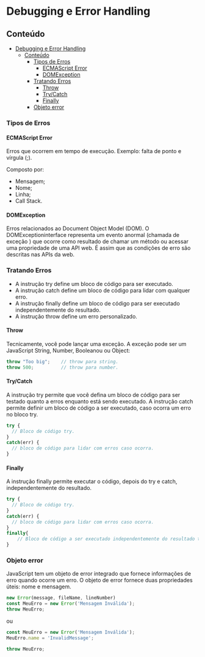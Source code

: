 # Debugging e Error Handling

## Conteúdo
- [Debugging e Error Handling](#debugging-e-error-handling)
  - [Conteúdo](#conteúdo)
    - [Tipos de Erros](#tipos-de-erros)
      - [ECMAScript Error](#ecmascript-error)
      - [DOMException](#domexception)
    - [Tratando Erros](#tratando-erros)
      - [Throw](#throw)
      - [Try/Catch](#trycatch)
      - [Finally](#finally)
    - [Objeto error](#objeto-error)

### Tipos de Erros

#### ECMAScript Error
Erros que ocorrem em tempo de execução. Exemplo: falta de ponto e vírgula (;).

Composto por:
- Mensagem;
- Nome;
- Linha;
- Call Stack.


#### DOMException
Erros relacionados ao Document Object Model (DOM). O DOMExceptioninterface representa um evento anormal (chamada de exceção ) que ocorre como resultado de chamar um método ou acessar uma propriedade de uma API web. É assim que as condições de erro são descritas nas APIs da web.

### Tratando Erros

- A instrução try define um bloco de código para ser executado.
- A instrução catch define um bloco de código para lidar com qualquer erro.
- A instrução finally define um bloco de código para ser executado independentemente do resultado.
- A instrução throw define um erro personalizado.

#### Throw
Tecnicamente, você pode lançar uma exceção. A exceção pode ser um JavaScript String, Number, Booleanou ou Object:

```javascript
throw "Too big";    // throw para string.
throw 500;          // throw para number.
```

#### Try/Catch
A instrução try permite que você defina um bloco de código para ser testado quanto a erros enquanto está sendo executado. A instrução catch permite definir um bloco de código a ser executado, caso ocorra um erro no bloco try.

```javascript
try {
  // Bloco de código try.
}
catch(err) {
  // bloco de código para lidar com erros caso ocorra.
}
```

#### Finally
A instrução finally permite executar o código, depois do try e catch, independentemente do resultado.

```javascript
try {
  // Bloco de código try.
}
catch(err) {
  // bloco de código para lidar com erros caso ocorra.
}
finally{
    // Bloco de código a ser executado independentemente do resultado try/catch.
}
```

### Objeto error
JavaScript tem um objeto de error integrado que fornece informações de erro quando ocorre um erro. O objeto de error fornece duas propriedades úteis: nome e mensagem.

```javascript
new Error(message, fileName, lineNumber)
const MeuErro = new Error('Mensagem Inválida');
throw MeuErro;
```

ou

```javascript
const MeuErro = new Error('Mensagem Inválida');
MeuErro.name = 'InvalidMessage';

throw MeuErro;
```